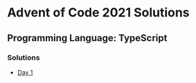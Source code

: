 # Advent of Code 2021 Solutions

## Programming Language: TypeScript

### Solutions

- [Day 1](https://github.com/mscandan/AoC-2021/blob/master/src/day01)
